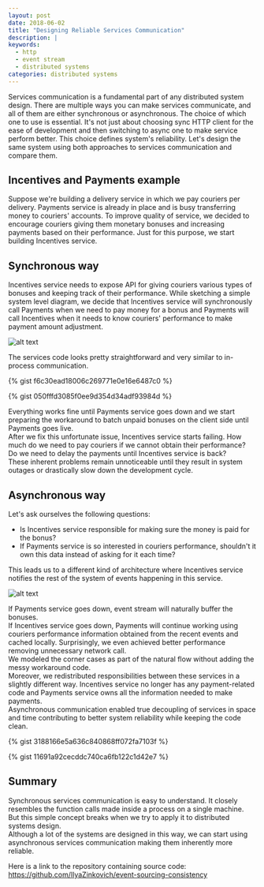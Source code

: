 ```yaml
---
layout: post
date: 2018-06-02
title: "Designing Reliable Services Communication"
description: |
keywords:
  - http
  - event stream
  - distributed systems
categories: distributed systems
---
```


Services communication is a fundamental part of any distributed system design. There are multiple ways you can make services communicate, and all of them are either synchronous or asynchronous. The choice of which one to use is essential. It's not just about choosing sync HTTP client for the ease of development and then switching to async one to make service perform better. This choice defines system's reliability. Let's design the same system using both approaches to services communication and compare them.

<!--more-->

## Incentives and Payments example

Suppose we're building a delivery service in which we pay couriers per delivery. Payments service is already in place and is busy transferring money to couriers' accounts. To improve quality of service, we decided to encourage couriers giving them monetary bonuses and increasing payments based on their performance. Just for this purpose, we start building Incentives service.

## Synchronous way

Incentives service needs to expose API for giving couriers various types of bonuses and keeping track of their performance.
While sketching a simple system level diagram, we decide that Incentives service will synchronously call Payments when we need to pay money for a bonus and Payments will call Incentives when it needs to know couriers' performance to make payment amount adjustment.  

![alt text](https://bit.ly/2HfpH9r?style=centered "synchronous communication design")

The services code looks pretty straightforward and very similar to in-process communication.

{% gist f6c30ead18006c269771e0e16e6487c0 %}

{% gist 050fffd3085f0ee9d354d34adf93984d %}

Everything works fine until Payments service goes down and we start preparing the workaround to batch unpaid bonuses on the client side until Payments goes live.  
After we fix this unfortunate issue, Incentives service starts failing. How much do we need to pay couriers if we cannot obtain their performance? Do we need to delay the payments until Incentives service is back?    
These inherent problems remain unnoticeable until they result in system outages or drastically slow down the development cycle.

## Asynchronous way

Let's ask ourselves the following questions:
- Is Incentives service responsible for making sure the money is paid for the bonus?
- If Payments service is so interested in couriers performance, shouldn't it own this data instead of asking for it each time?

This leads us to a different kind of architecture where Incentives service notifies the rest of the system of events happening in this service.

![alt text](https://bit.ly/2LiEt1z?style=centered "asynchronous communication design")

If Payments service goes down, event stream will naturally buffer the bonuses.   
If Incentives service goes down, Payments will continue working using couriers performance information obtained from the recent events and cached locally. Surprisingly, we even achieved better performance removing unnecessary network call.  
We modeled the corner cases as part of the natural flow without adding the messy workaround code.  
Moreover, we redistributed responsibilities between these services in a slightly different way. Incentives service no longer has any payment-related code and Payments service owns all the information needed to make payments.  
Asynchronous communication enabled true decoupling of services in space and time contributing to better system reliability while keeping the code clean.

{% gist 3188166e5a636c840868ff072fa7103f %}

{% gist 11691a92cecddc740ca6fb122c1d42e7 %}

## Summary

Synchronous services communication is easy to understand. It closely resembles the function calls made inside a process on a single machine. But this simple concept breaks when we try to apply it to distributed systems design.  
Although a lot of the systems are designed in this way, we can start using asynchronous services communication making them inherently more reliable.  

Here is a link to the repository containing source code: https://github.com/IlyaZinkovich/event-sourcing-consistency
